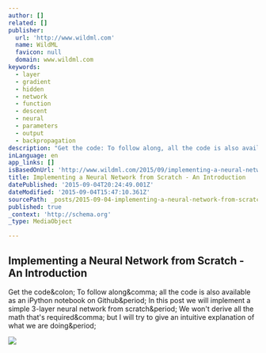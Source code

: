 ```yaml
---
author: []
related: []
publisher:
  url: 'http://www.wildml.com'
  name: WildML
  favicon: null
  domain: www.wildml.com
keywords:
  - layer
  - gradient
  - hidden
  - network
  - function
  - descent
  - neural
  - parameters
  - output
  - backpropagation
description: "Get the code: To follow along, all the code is also available as an iPython notebook on Github. In this post we will implement a simple 3-layer neural network from scratch. We won't derive all the math that's required, but I will try to give an intuitive explanation of what we are doing."
inLanguage: en
app_links: []
isBasedOnUrl: 'http://www.wildml.com/2015/09/implementing-a-neural-network-from-scratch/'
title: Implementing a Neural Network from Scratch - An Introduction
datePublished: '2015-09-04T20:24:49.001Z'
dateModified: '2015-09-04T15:47:10.361Z'
sourcePath: _posts/2015-09-04-implementing-a-neural-network-from-scratch-an-introduction.md
published: true
_context: 'http://schema.org'
_type: MediaObject

---
```

<article style=""><h1>Implementing a Neural Network from Scratch - An Introduction</h1><p>Get the code&amp;colon; To follow along&amp;comma; all the code is also available as an iPython notebook on Github&amp;period; In this post we will implement a simple 3-layer neural network from scratch&amp;period; We won't derive all the math that's required&amp;comma; but I will try to give an intuitive explanation of what we are doing&amp;period;</p><img src="http://www.wildml.com/wp-content/uploads/2015/09/nn-from-scratch-dataset.png" /></article>